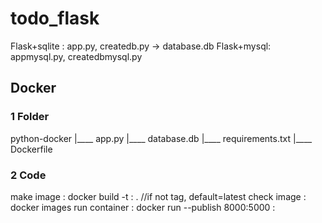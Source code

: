 # todo_flask
Flask+sqlite : app.py, createdb.py -> database.db
Flask+mysql: appmysql.py, createdbmysql.py

## Docker 
### 1 Folder
python-docker
|____ app.py
|____ database.db
|____ requirements.txt
|____ Dockerfile

### 2 Code
make image : docker build -t <repositoryname>:<tag> .     //if not tag, default=latest
check image : docker images
run container : docker run --publish 8000:5000 <repositoryname>:<tag>
